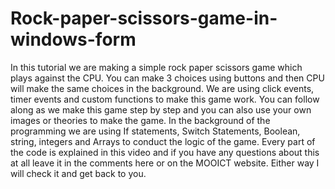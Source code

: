 # Rock-paper-scissors-game-in-windows-form
In this tutorial we are making a simple rock paper scissors game which plays against the CPU. You can make 3 choices using buttons and then CPU will make the same choices in the background.   We are using click events, timer events and custom functions to make this game work. You can follow along as we make this game step by step and you can also use your own images or theories to make the game.   In the background of the programming we are using If statements, Switch Statements, Boolean, string, integers and Arrays to conduct the logic of the game. Every part of the code is explained in this video and if you have any questions about this at all leave it in the comments here or on the MOOICT website. Either way I will check it and get back to you. 
